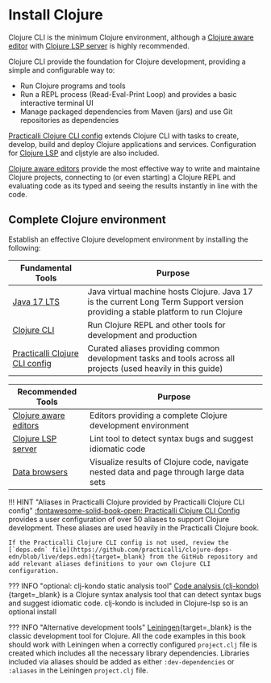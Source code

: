# Install Clojure

Clojure CLI is the minimum Clojure environment, although a [Clojure aware editor](/clojure/clojure-editors/) with [Clojure LSP server](/clojure/clojure-editors/clojure-lsp/) is highly recommended.

Clojure CLI provide the foundation for Clojure development, providing a simple and configurable way to:

* Run Clojure programs and tools
* Run a REPL process (Read-Eval-Print Loop) and provides a basic interactive terminal UI
* Manage packaged dependencies from Maven (jars) and use Git repositories as dependencies

[Practicalli Clojure CLI config](clojure-cli/#practicalli-clojure-cli-config) extends Clojure CLI with tasks to create, develop, build and deploy Clojure applications and services. Configuration for [Clojure LSP](/clojure/clojure-editors/clojure-lsp/) and cljstyle are also included.

[Clojure aware editors](/clojure-editors/) provide the most effective way to write and maintaine Clojure projects, connecting to (or even starting) a Clojure REPL and evaluating code as its typed and seeing the results instantly in line with the code.

## Complete Clojure environment

Establish an effective Clojure development environment by installing the following:

| Fundamental Tools                                                             | Purpose                                                                                                                         |
|-------------------------------------------------------------------------------|---------------------------------------------------------------------------------------------------------------------------------|
| [Java 17 LTS](java.md)                                                        | Java virtual machine hosts Clojure. Java 17 is the current Long Term Support version providing a stable platform to run Clojure |
| [Clojure CLI](clojure-cli.md)                                                 | Run Clojure REPL and other tools for development and production                                                                 |
| [Practicalli Clojure CLI config](clojure-cli/#practicalli-clojure-cli-config) | Curated aliases providing common development tasks and tools across all projects (used heavily in this guide)                   |

| Recommended Tools                                           | Purpose                                                                                  |
|-------------------------------------------------------------|------------------------------------------------------------------------------------------|
| [Clojure aware editors](/clojure/clojure-editors/)          | Editors providing a complete Clojure development environment                             |
| [Clojure LSP server](/clojure/clojure-editors/clojure-lsp/) | Lint tool to detect syntax bugs and suggest idiomatic code                               |
| [Data browsers](/clojure/data-browsers/)                    | Visualize results of Clojure code, navigate nested data and page through large data sets |

!!! HINT "Aliases in Practicalli Clojure provided by Practicalli Clojure CLI config"
    [:fontawesome-solid-book-open: Practicalli Clojure CLI Config](clojure-cli/#practicalli-clojure-cli-config) provides a user configuration of over 50 aliases to support Clojure development. These aliases are used heavily in the Practicalli Clojure book.

    If the Practicalli Clojure CLI config is not used, review the [`deps.edn` file](https://github.com/practicalli/clojure-deps-edn/blob/live/deps.edn){target=_blank} from the GitHub repository and add relevant aliases definitions to your own Clojure CLI configuration.

??? INFO "optional: clj-kondo static analysis tool"
    [Code analysis (clj-kondo)](/clojure/reference/code-analysis.md){target=_blank} is a Clojure syntax analysis tool that can detect syntax bugs and suggest idiomatic code.  clj-kondo is included in Clojure-lsp so is an optional install

??? INFO "Alternative development tools"
    [Leiningen](https://leiningen.org){target=_blank} is the classic development tool for Clojure.  All the code examples in this book should work with Leiningen when a correctly configured `project.clj` file is created which includes all the necessary library dependencies.  Libraries included via aliases should be added as either `:dev-dependencies` or `:aliases` in the Leiningen `project.clj` file.
